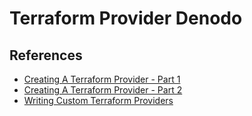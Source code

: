 # Terraform Provider Denodo

## References

+ [Creating A Terraform Provider - Part 1](https://medium.com/spaceapetech/creating-a-terraform-provider-part-1-ed12884e06d7#:~:text=To%20create%20a%20Terraform%20provider,the%20lifecycle%20of%20the%20resources.)
+ [Creating A Terraform Provider - Part 2](https://medium.com/spaceapetech/creating-a-terraform-provider-part-2-1346f89f082c)
+ [Writing Custom Terraform Providers](https://www.hashicorp.com/blog/writing-custom-terraform-providers)

